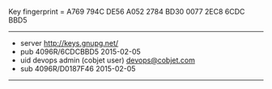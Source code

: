 
Key fingerprint = A769 794C DE56 A052 2784  BD30 0077 2EC8 6CDC BBD5

--------------------------------------------------------------------------------
- server http://keys.gnupg.net/
- pub   4096R/6CDCBBD5 2015-02-05
- uid   devops admin (cobjet user) <devops@cobjet.com>
- sub   4096R/D0187F46 2015-02-05
--------------------------------------------------------------------------------
